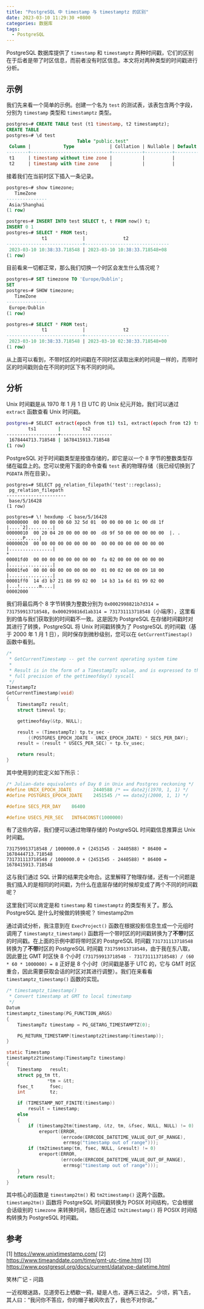 ```yaml
---
title: "PostgreSQL 中 timestamp 与 timestamptz 的区别"
date: 2023-03-10 11:29:30 +0800
categories: 数据库
tags:
  - PostgreSQL
---
```


PostgreSQL 数据库提供了 `timestamp` 和 `timestamptz` 两种时间戳，它们的区别在于后者是带了时区信息，而前者没有时区信息。本文将对两种类型的时间戳进行分析。

<!--more-->

## 示例

我们先来看一个简单的示例。创建一个名为 `test` 的测试表，该表包含两个字段，分别为 `timestamp` 类型和 `timestamptz` 类型。

```sql
postgres=# CREATE TABLE test (t1 timestamp, t2 timestamptz);
CREATE TABLE
postgres=# \d test
                          Table "public.test"
 Column |            Type             | Collation | Nullable | Default
--------+-----------------------------+-----------+----------+---------
 t1     | timestamp without time zone |           |          |
 t2     | timestamp with time zone    |           |          |
```

接着我们在当前时区下插入一条记录。

```sql
postgres=# show timezone;
   TimeZone
---------------
 Asia/Shanghai
(1 row)

postgres=# INSERT INTO test SELECT t, t FROM now() t;
INSERT 0 1
postgres=# SELECT * FROM test;
             t1             |              t2
----------------------------+-------------------------------
 2023-03-10 10:38:33.718548 | 2023-03-10 10:38:33.718548+08
(1 row)
```

目前看来一切都正常，那么我们切换一个时区会发生什么情况呢？

```sql
postgres=# SET timezone TO 'Europe/Dublin';
SET
postgres=# SHOW timezone;
   TimeZone
---------------
 Europe/Dublin
(1 row)

postgres=# SELECT * FROM test;
             t1             |              t2
----------------------------+-------------------------------
 2023-03-10 10:38:33.718548 | 2023-03-10 02:38:33.718548+00
(1 row)
```

从上面可以看到，不带时区的时间戳在不同时区读取出来的时间是一样的，而带时区的时间戳则会在不同的时区下有不同的时间。

## 分析

Unix 时间戳是从 1970 年 1 月 1 日 UTC 的 Unix 纪元开始，我们可以通过 `extract` 函数查看 Unix 时间戳。

```bash
postgres=# SELECT extract(epoch from t1) ts1, extract(epoch from t2) ts2 FROM test;
        ts1        |        ts2
-------------------+-------------------
 1678444713.718548 | 1678415913.718548
(1 row)
```

PostgreSQL 对于时间戳类型是按值存储的，即它是以一个 8 字节的整数类型存储在磁盘上的。您可以使用下面的命令查看 `test` 表的物理存储（我已经切换到了 `PGDATA` 所在目录）。

```
postgres=# SELECT pg_relation_filepath('test'::regclass);
 pg_relation_filepath
----------------------
 base/5/16428
(1 row)

postgres=# \! hexdump -C base/5/16428
00000000  00 00 00 00 60 32 5d 01  00 00 00 00 1c 00 d8 1f  |....`2].........|
00000010  00 20 04 20 00 00 00 00  d8 9f 50 00 00 00 00 00  |. . ......P.....|
00000020  00 00 00 00 00 00 00 00  00 00 00 00 00 00 00 00  |................|
*
00001fd0  00 00 00 00 00 00 00 00  fa 02 00 00 00 00 00 00  |................|
00001fe0  00 00 00 00 00 00 00 00  01 00 02 00 00 09 18 00  |................|
00001ff0  14 d3 b7 21 88 99 02 00  14 b3 1a 6d 81 99 02 00  |...!.......m....|
00002000
```

我们将最后两个 8 字节转换为整数分别为 `0x0002998821b7d314 = 731759913718548`，`0x000299816d1ab314 = 731731113718548`（小端序），这里看到的值与我们获取到的时间戳不一致。这是因为 PostgreSQL 在存储时间戳时对其进行了转换，PostgreSQL 将 Unix 时间戳转换为了 PostgreSQL 的时间戳（基于 2000 年 1 月 1 日），同时保存到微秒级别，您可以在 `GetCurrentTimestap()` 函数中看到。

```c
/*
 * GetCurrentTimestamp -- get the current operating system time
 *
 * Result is in the form of a TimestampTz value, and is expressed to the
 * full precision of the gettimeofday() syscall
 */
TimestampTz
GetCurrentTimestamp(void)
{
    TimestampTz result;
    struct timeval tp;

    gettimeofday(&tp, NULL);

    result = (TimestampTz) tp.tv_sec -
        ((POSTGRES_EPOCH_JDATE - UNIX_EPOCH_JDATE) * SECS_PER_DAY);
    result = (result * USECS_PER_SEC) + tp.tv_usec;

    return result;
}
```

其中使用到的宏定义如下所示：

```c
/* Julian-date equivalents of Day 0 in Unix and Postgres reckoning */
#define UNIX_EPOCH_JDATE        2440588 /* == date2j(1970, 1, 1) */
#define POSTGRES_EPOCH_JDATE    2451545 /* == date2j(2000, 1, 1) */

#define SECS_PER_DAY    86400

#define USECS_PER_SEC   INT64CONST(1000000)
```

有了这些内容，我们便可以通过物理存储的 PostgreSQL 时间戳信息推算出 Unix 时间戳。

```
731759913718548 / 1000000.0 + (2451545 - 2440588) * 86400 = 1678444713.718548
731731113718548 / 1000000.0 + (2451545 - 2440588) * 86400 = 1678415913.718548
```

这与我们通过 SQL 计算的结果完全吻合。这里解释了物理存储，还有一个问题是我们插入的是相同的时间戳，为什么在底层存储的时候却变成了两个不同的时间戳呢？

这里我们可以肯定是和 `timestamp` 和 `timestamptz` 的类型有关了。那么 PostgreSQL 是什么时候做的转换呢？
timestamp2tm

通过调试分析，我注意到在 `ExecProject()` 函数在根据投影信息生成一个元组时调用了 `timestamptz_timestamp()` 函数将一个带时区的时间戳转换为了**不带**时区的时间戳。在上面的示例中即将带时区的 PostgreSQL 时间戳 `731731113718548` 转换为了**不带**时区的 PostgreSQL 时间戳 `731759913718548`，由于我在东八取，因此要比 GMT 时区快 8 个小时 `(731759913718548 - 731731113718548) / (60 * 60 * 1000000) = 8` 正好是 8 个小时（时间戳是基于 UTC 的，它与 GMT 时区重合，因此需要获取会话的时区对其进行调整）。我们在来看看 `timestamptz_timestamp()` 函数的实现。

```c
/* timestamptz_timestamp()
 * Convert timestamp at GMT to local timestamp
 */
Datum
timestamptz_timestamp(PG_FUNCTION_ARGS)
{
    TimestampTz timestamp = PG_GETARG_TIMESTAMPTZ(0);

    PG_RETURN_TIMESTAMP(timestamptz2timestamp(timestamp));
}

static Timestamp
timestamptz2timestamp(TimestampTz timestamp)
{
    Timestamp   result;
    struct pg_tm tt,
               *tm = &tt;
    fsec_t      fsec;
    int         tz;

    if (TIMESTAMP_NOT_FINITE(timestamp))
        result = timestamp;
    else
    {
        if (timestamp2tm(timestamp, &tz, tm, &fsec, NULL, NULL) != 0)
            ereport(ERROR,
                    (errcode(ERRCODE_DATETIME_VALUE_OUT_OF_RANGE),
                     errmsg("timestamp out of range")));
        if (tm2timestamp(tm, fsec, NULL, &result) != 0)
            ereport(ERROR,
                    (errcode(ERRCODE_DATETIME_VALUE_OUT_OF_RANGE),
                     errmsg("timestamp out of range")));
    }
    return result;
}
```

其中核心的函数是 `timestamp2tm()` 和 `tm2timestamp()` 这两个函数。`timestamp2tm()` 函数将 PostgreSQL 时间戳转换为 POSIX 时间结构，它会根据会话级别的 `timezone` 来转换时间，随后在通过 `tm2timestamp()` 将 POSIX 时间结构转换为 PostgreSQL 时间戳。

## 参考

[1] https://www.unixtimestamp.com/
[2] https://www.timeanddate.com/time/gmt-utc-time.html
[3] https://www.postgresql.org/docs/current/datatype-datetime.html

<div class="just-for-fun">
笑林广记 - 问路

一近视眼迷路，见道旁石上栖歇一鸦，疑是人也，遂再三诘之。
少顷，鸦飞去，其人曰：“我问你不答应，你的帽子被风吹去了，我也不对你说。”
</div>
